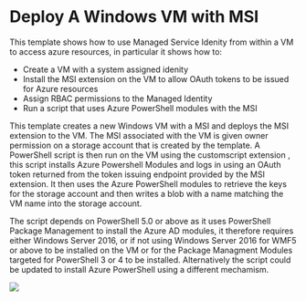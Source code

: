 # Deploy A Windows VM with MSI

This template shows how to use Managed Service Idenity from within a VM to access azure resources, in particular it shows how to:

- Create a VM with a system assigned idenity
- Install the MSI extension on the VM to allow OAuth tokens to be issued for Azure resources
- Assign RBAC permissions to the Managed Identity
- Run a script that uses Azure PowerShell modules with the MSI

This template creates a new Windows VM with a MSI and deploys the MSI extension to the VM. The MSI associated with the VM is given owner permission on a storage account that is created by the template. A PowerShell script is then run on the VM using the customscript extension , this script installs Azure Powershell Modules and logs in using an OAuth token returned from the token issuing endpoint provided by the MSI extension. It then uses the Azure PowerShell modules to retrieve the keys for the storage account and then writes a blob with a name matching the VM name into the storage account.

The script depends on PowerShell 5.0 or above as it uses PowerShell Package Management to install the Azure AD modules, it therefore requires either Windows Server 2016, or if not using Windows Server 2016 for WMF5 or above to be installed on the VM or for the Package Managment Modules targeted for PowerShell 3 or 4 to be installed. Alternatively the script could be updated to install Azure PowerShell using a different mechamism.

<a href="https://portal.azure.com/#create/Microsoft.Template/uri/https%3A%2F%2Fraw.githubusercontent.com%2Fsimongdavies%2Fazuremsi%2Fmaster%2Fwindowsmsi%2Fazuredeploy.json" target="_blank">
    <img src="http://azuredeploy.net/deploybutton.png"/>
</a>
